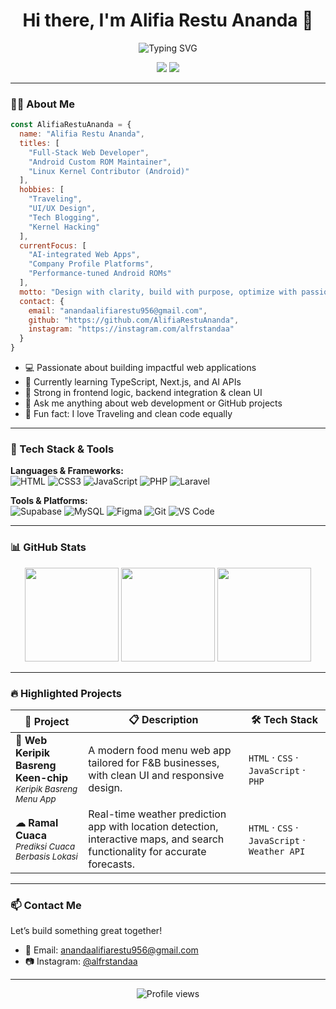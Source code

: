 
<h1 align="center">Hi there, I'm Alifia Restu Ananda 👋</h1>

<p align="center">
  <img src="https://readme-typing-svg.herokuapp.com?font=Fira+Code&weight=600&size=22&pause=1000&color=00F7FF&center=true&vCenter=true&width=440&lines=Full-stack+Web+Developer;Clean+Code+Enthusiast+☕;Lifelong+Learner+🧠;Building+Useful+Things+on+the+Web" alt="Typing SVG" />
</p>

<p align="center">
  <a href="https://github.com/AlifiaRestuAnanda"><img src="https://img.shields.io/github/followers/AlifiaRestuAnanda?label=Follow&style=social" /></a>
  <a href="mailto:anandaalifiarestu956@gmail.com"><img src="https://img.shields.io/badge/Email-Contact-red?style=flat&logo=gmail&logoColor=white" /></a>
</p>

---

### 👨‍💻 About Me

```js
const AlifiaRestuAnanda = {
  name: "Alifia Restu Ananda",
  titles: [
    "Full-Stack Web Developer",
    "Android Custom ROM Maintainer",
    "Linux Kernel Contributor (Android)"
  ],
  hobbies: [
    "Traveling",
    "UI/UX Design",
    "Tech Blogging",
    "Kernel Hacking"
  ],
  currentFocus: [
    "AI-integrated Web Apps",
    "Company Profile Platforms",
    "Performance-tuned Android ROMs"
  ],
  motto: "Design with clarity, build with purpose, optimize with passion.",
  contact: {
    email: "anandaalifiarestu956@gmail.com",
    github: "https://github.com/AlifiaRestuAnanda",
    instagram: "https://instagram.com/alfrstandaa"
  }
}
```

- 💻 Passionate about building impactful web applications  
- 🌱 Currently learning TypeScript, Next.js, and AI APIs  
- 🔧 Strong in frontend logic, backend integration & clean UI  
- 💬 Ask me anything about web development or GitHub projects  
- 🎸 Fun fact: I love Traveling and clean code equally

---

### 🚀 Tech Stack & Tools

**Languages & Frameworks:**  
![HTML](https://img.shields.io/badge/-HTML5-E34F26?style=flat&logo=html5&logoColor=white)
![CSS3](https://img.shields.io/badge/-CSS3-1572B6?style=flat&logo=css3)
![JavaScript](https://img.shields.io/badge/-JavaScript-F7DF1E?style=flat&logo=javascript&logoColor=000)
![PHP](https://img.shields.io/badge/-PHP-777BB4?style=flat&logo=php)
![Laravel](https://img.shields.io/badge/-Laravel-FF2D20?style=flat&logo=laravel&logoColor=white)

**Tools & Platforms:**  
![Supabase](https://img.shields.io/badge/-Supabase-3FCF8E?style=flat&logo=supabase&logoColor=white)
![MySQL](https://img.shields.io/badge/-MySQL-4479A1?style=flat&logo=mysql&logoColor=white)
![Figma](https://img.shields.io/badge/-Figma-000000?style=flat&logo=figma)
![Git](https://img.shields.io/badge/-Git-000000?style=flat&logo=git)
![VS Code](https://img.shields.io/badge/-VSCode-007ACC?style=flat&logo=visual-studio-code)

---

### 📊 GitHub Stats

<p align="center">
  <img src="https://github-readme-stats.vercel.app/api?username=AlifiaRestuAnanda&show_icons=true&theme=tokyonight" height="150" />
  <img src="https://github-readme-streak-stats.herokuapp.com?user=AlifiaRestuAnanda&theme=tokyonight" height="150"/>
  <img src="https://github-readme-stats.vercel.app/api/top-langs/?username=AlifiaRestuAnanda&layout=compact&theme=tokyonight" height="150" />
</p>

---

### 🔥 Highlighted Projects

| 🚀 Project | 📋 Description | 🛠️ Tech Stack |
|-----------|----------------|---------------|
| **🎯 Web Keripik Basreng Keen-chip** <br> <sup>*Keripik Basreng Menu App*</sup> | A modern food menu web app tailored for F&B businesses, with clean UI and responsive design. | `HTML` · `CSS` · `JavaScript` · `PHP` |
| **☁ Ramal Cuaca** <br> <sup>*Prediksi Cuaca Berbasis Lokasi*</sup> | Real-time weather prediction app with location detection, interactive maps, and search functionality for accurate forecasts. | `HTML` · `CSS` · `JavaScript` · `Weather API` |
---

### 📫 Contact Me

Let’s build something great together!

- 📧 Email: [anandaalifiarestu956@gmail.com](mailto:anandaalifiarestu956@gmail.com)  
- 📷 Instagram: [@alfrstandaa](https://instagram.com/alfrstandaa)

---

<p align="center">
  <img src="https://komarev.com/ghpvc/?username=AlifiaRestuAnanda&style=flat-square&color=blue" alt="Profile views"/>
</p>
